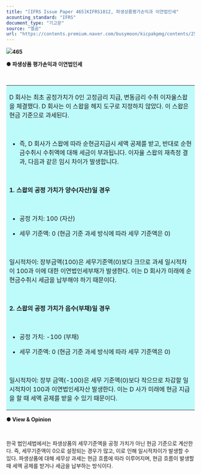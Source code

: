 ```yaml
---
title: "[IFRS Issue Paper 465]KIFRS1012, 파생상품평가손익과 이연법인세"
acounting_standard: "IFRS"
document_type: "기고문"
source: "엘곰"
url: "https://contents.premium.naver.com/busymoon/kicpakpmg/contents/250312141626010te"
---
```

![](https://n2.news.naver.com/l.gif?type=content)**465**

**● 파생상품 평가손익과 이연법인세**

**​**

<table style=""><tbody><tr><td colspan="3" rowspan="1" style="width: 100.0%; height: 129.0px;  background-color: #bdfbfa;"><div><p style=""><span style="">D 회사는 최초 공정가치가 0인 고정금리 지급, 변동금리 수취 이자율스왑을 체결했다. D 회사는 이 스왑을 헤지 도구로 지정하지 않았다. 이 스왑은 현금 기준으로 과세된다.</span></p><p style=""><span style="">​</span></p><ul><li><p style=""><span style="">즉, D 회사가 스왑에 따라 순현금지급시 세액 공제를 받고, 반대로 순현금수취시 수취액에 대해 세금이 부과됩니다. 이자율 스왑의 재측정 결과, 다음과 같은 임시 차이가 발생합니다.</span></p></li></ul><p style=""><span style="">​</span></p><p style=""><span style=""><b>1. 스왑의 공정 가치가 양수(자산)일 경우</b></span></p><p style=""><span style="">​</span></p><ul><li><p style=""><span style="">공정 가치</span><span style="">: 100 (자산)</span></p></li><li><p style=""><span style="">세무 기준액</span><span style="">: 0 (현금 기준 과세 방식에 따라 세무 기준액은 0)</span></p></li></ul><p style=""><span style="">​</span></p><p style=""><span style="">일시적차이: 장부금액(100)은 세무기준액(0)보다 크므로 과세 일시적차이 100과 이에 대한 이연법인세부채가 발생한다. 이는 D 회사가 미래에 순현금수취시 세금을 납부해야 하기 때문이다.</span></p><p style=""><span style="">​</span></p><p style=""><span style=""><b>2. 스왑의 공정 가치가 음수(부채)일 경우</b></span></p><p style=""><span style=""><b>​</b></span></p><ul><li><p style=""><span style="">공정 가치</span><span style="">: -100 (부채)</span></p></li><li><p style=""><span style="">세무 기준액</span><span style="">: 0 (현금 기준 과세 방식에 따라 세무 기준액은 0)</span></p></li></ul><p style=""><span style="">​</span></p><p style=""><span style="">일시적차이: 장부 금액(-100)은 세무 기준액(0)보다 작으므로 차감할 일시적차이 100과 이연법인세자산 발생한다. 이는 D 사가 미래에 현금 지급을 할 때 세액 공제를 받을 수 있기 때문이다.</span></p></div></td></tr></tbody></table>

**● View & Opinion**

​

한국 법인세법에서는 파생상품의 세무기준액을 공정 가치가 아닌 현금 기준으로 계산한다. 즉, 세무기준액이 0으로 설정되는 경우가 많고, 이로 인해 일시적차이가 발생할 수 있다. 파생상품에 대해 세무상 과세는 현금 흐름에 따라 이루어지며, 현금 흐름이 발생할 때 세액 공제를 받거나 세금을 납부하는 방식이다.